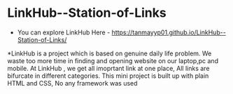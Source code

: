 # LinkHub--Station-of-Links
* You can explore LinkHub Here -  https://tanmayyp01.github.io/LinkHub--Station-of-Links/

*LinkHub is a project which is based on genuine daily life problem. We waste too more time in finding and opening  website on our laptop,pc and mobile. At LinkHub , we get all imoprtant link at one place, All links are bifurcate in different categories. This mini project is built up with plain HTML and CSS, No any framework was used
